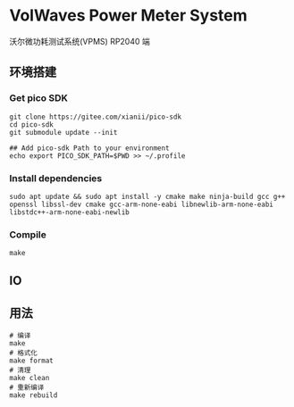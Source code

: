 # VolWaves Power Meter System

沃尔微功耗测试系统(VPMS) RP2040 端

## 环境搭建

### Get pico SDK

```shell
git clone https://gitee.com/xianii/pico-sdk
cd pico-sdk
git submodule update --init

## Add pico-sdk Path to your environment
echo export PICO_SDK_PATH=$PWD >> ~/.profile
```

### Install dependencies

```shell
sudo apt update && sudo apt install -y cmake make ninja-build gcc g++ openssl libssl-dev cmake gcc-arm-none-eabi libnewlib-arm-none-eabi libstdc++-arm-none-eabi-newlib
```

### Compile

```shell
make
```

## IO



## 用法

```shell
# 编译
make
# 格式化
make format
# 清理
make clean
# 重新编译
make rebuild
```

